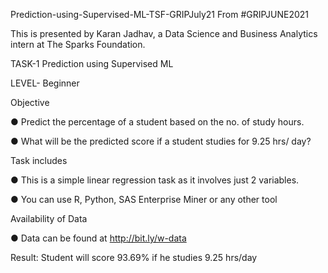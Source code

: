 Prediction-using-Supervised-ML-TSF-GRIPJuly21
From #GRIPJUNE2021

This is presented by Karan Jadhav, a Data Science and Business Analytics intern at The Sparks Foundation.

TASK-1 Prediction using Supervised ML

LEVEL- Beginner

Objective

● Predict the percentage of a student based on the no. of study hours.

● What will be the predicted score if a student studies for 9.25 hrs/ day?

Task includes

● This is a simple linear regression task as it involves just 2 variables.

● You can use R, Python, SAS Enterprise Miner or any other tool

Availability of Data

● Data can be found at http://bit.ly/w-data

Result: Student will score 93.69% if he studies 9.25 hrs/day